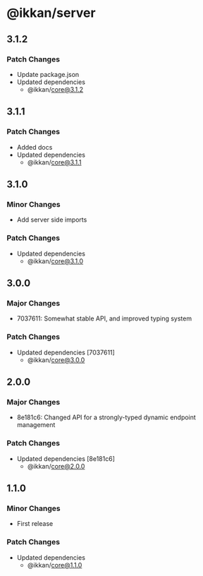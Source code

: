 # @ikkan/server

## 3.1.2

### Patch Changes

- Update package.json
- Updated dependencies
  - @ikkan/core@3.1.2

## 3.1.1

### Patch Changes

- Added docs
- Updated dependencies
  - @ikkan/core@3.1.1

## 3.1.0

### Minor Changes

- Add server side imports

### Patch Changes

- Updated dependencies
  - @ikkan/core@3.1.0

## 3.0.0

### Major Changes

- 7037611: Somewhat stable API, and improved typing system

### Patch Changes

- Updated dependencies [7037611]
  - @ikkan/core@3.0.0

## 2.0.0

### Major Changes

- 8e181c6: Changed API for a strongly-typed dynamic endpoint management

### Patch Changes

- Updated dependencies [8e181c6]
  - @ikkan/core@2.0.0

## 1.1.0

### Minor Changes

- First release

### Patch Changes

- Updated dependencies
  - @ikkan/core@1.1.0
